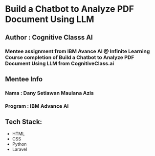 # Build a Chatbot to Analyze PDF Document Using LLM 

## Author : Cognitive Classs AI

### Mentee assignment from IBM Avance AI @ Infinite Learning Course completion of Build a Chatbot to Analyze PDF Document Using LLM from CognitiveClass.ai

## Mentee Info
### Nama : Dany Setiawan Maulana Azis
### Program : IBM Advance AI

## Tech Stack:

* HTML 
* CSS
* Python 
* Laravel
